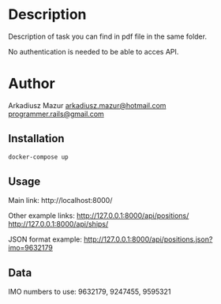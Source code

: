 # Description

Description of task you can find in pdf file in the same folder.

No authentication is needed to be able to acces API.

# Author

Arkadiusz Mazur
arkadiusz.mazur@hotmail.com
programmer.rails@gmail.com


## Installation

```bash
docker-compose up
```

## Usage
Main link:
http://localhost:8000/

Other example links:
http://127.0.0.1:8000/api/positions/
http://127.0.0.1:8000/api/ships/

JSON format example:
http://127.0.0.1:8000/api/positions.json?imo=9632179

## Data
IMO numbers to use:
9632179, 9247455, 9595321